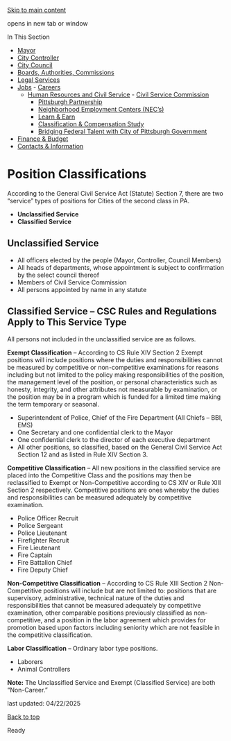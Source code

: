 [Skip to main content](https://www.pittsburghpa.gov/City-Government/Jobs/Human-Resources-and-Civil-Service/Civil-Service-Commission/Position-Classifications#main-content)

opens in new tab or window

In This Section

- [Mayor](https://www.pittsburghpa.gov/City-Government/Mayor)
- [City Controller](https://www.pittsburghpa.gov/City-Government/City-Controllers-Office)
- [City Council](https://www.pittsburghpa.gov/City-Government/City-Council)
- [Boards, Authorities, Commissions](https://www.pittsburghpa.gov/City-Government/Boards-Authorities-Commissions)
- [Legal Services](https://www.pittsburghpa.gov/City-Government/Legal-Services)
- [Jobs](https://www.pittsburghpa.gov/City-Government/Jobs)  - [Careers](https://www.pittsburghpa.gov/City-Government/Jobs/Careers)
  - [Human Resources and Civil Service](https://www.pittsburghpa.gov/City-Government/Jobs/Human-Resources-and-Civil-Service)    - [Civil Service Commission](https://www.pittsburghpa.gov/City-Government/Jobs/Human-Resources-and-Civil-Service/Civil-Service-Commission)
    - [Pittsburgh Partnership](https://www.pittsburghpa.gov/City-Government/Jobs/Human-Resources-and-Civil-Service/Pittsburgh-Partnership)
    - [Neighborhood Employment Centers (NEC’s)](https://www.pittsburghpa.gov/City-Government/Jobs/Human-Resources-and-Civil-Service/Neighborhood-Employment-Centers-NEC%E2%80%99s)
    - [Learn & Earn](https://www.pittsburghpa.gov/City-Government/Jobs/Human-Resources-and-Civil-Service/Learn-Earn)
    - [Classification & Compensation Study](https://www.pittsburghpa.gov/City-Government/Jobs/Human-Resources-and-Civil-Service/Classification-Compensation-Study)
    - [Bridging Federal Talent with City of Pittsburgh Government](https://www.pittsburghpa.gov/City-Government/Jobs/Human-Resources-and-Civil-Service/Bridging-Federal-Talent-with-City-of-Pittsburgh-Government)
- [Finance & Budget](https://www.pittsburghpa.gov/City-Government/Finance-Budget)
- [Contacts & Information](https://www.pittsburghpa.gov/City-Government/Contacts-Information)

# Position Classifications

According to the General Civil Service Act (Statute) Section 7, there are two “service” types of positions for Cities of the second class in PA.

- **Unclassified Service**
- **Classified Service**

## Unclassified Service

- All officers elected by the people (Mayor, Controller, Council Members)
- All heads of departments, whose appointment is subject to confirmation by the select council thereof
- Members of Civil Service Commission
- All persons appointed by name in any statute

## Classified Service – CSC Rules and Regulations Apply to This Service Type

All persons not included in the unclassified service are as follows.

**Exempt Classification** – According to CS Rule XIV Section 2 Exempt positions will include positions where the duties and responsibilities cannot be measured by competitive or non-competitive examinations for reasons including but not limited to the policy making responsibilities of the position, the management level of the position, or personal characteristics such as honesty, integrity, and other attributes not measurable by examination, or the position may be in a program which is funded for a limited time making the term temporary or seasonal.

- Superintendent of Police, Chief of the Fire Department (All Chiefs – BBI, EMS)
- One Secretary and one confidential clerk to the Mayor
- One confidential clerk to the director of each executive department
- All other positions, so classified, based on the General Civil Service Act Section 12 and as listed in Rule XIV Section 3.

**Competitive Classification** – All new positions in the classified service are placed into the Competitive Class and the positions may then be reclassified to Exempt or Non-Competitive according to CS XIV or Rule XIII Section 2 respectively. Competitive positions are ones whereby the duties and responsibilities can be measured adequately by competitive examination.

- Police Officer Recruit
- Police Sergeant
- Police Lieutenant
- Firefighter Recruit
- Fire Lieutenant
- Fire Captain
- Fire Battalion Chief
- Fire Deputy Chief

**Non-Competitive Classification** – According to CS Rule XIII Section 2 Non-Competitive positions will include but are not limited to: positions that are supervisory, administrative, technical nature of the duties and responsibilities that cannot be measured adequately by competitive examination, other comparable positions previously classified as non-competitive, and a position in the labor agreement which provides for promotion based upon factors including seniority which are not feasible in the competitive classification.

**Labor Classification** – Ordinary labor type positions.

- Laborers
- Animal Controllers

**Note:** The Unclassified Service and Exempt (Classified Service) are both “Non-Career.”

last updated: 04/22/2025

[Back to top](https://www.pittsburghpa.gov/City-Government/Jobs/Human-Resources-and-Civil-Service/Civil-Service-Commission/Position-Classifications#body-top)

Ready
